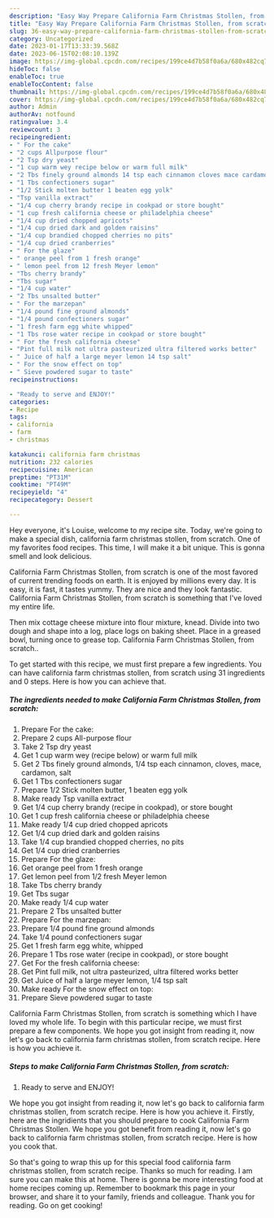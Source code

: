 ```yaml
---
description: "Easy Way Prepare California Farm Christmas Stollen, from scratch the Very Delicious}"
title: "Easy Way Prepare California Farm Christmas Stollen, from scratch the Very Delicious}"
slug: 36-easy-way-prepare-california-farm-christmas-stollen-from-scratch-the-very-delicious
category: Uncategorized
date: 2023-01-17T13:33:39.568Z
date: 2023-06-15T02:08:10.139Z
image: https://img-global.cpcdn.com/recipes/199ce4d7b58f0a6a/680x482cq70/california-farm-christmas-stollen-from-scratch-recipe-main-photo.jpg
hideToc: false
enableToc: true
enableTocContent: false
thumbnail: https://img-global.cpcdn.com/recipes/199ce4d7b58f0a6a/680x482cq70/california-farm-christmas-stollen-from-scratch-recipe-main-photo.jpg
cover: https://img-global.cpcdn.com/recipes/199ce4d7b58f0a6a/680x482cq70/california-farm-christmas-stollen-from-scratch-recipe-main-photo.jpg
author: Admin
authorAv: notfound
ratingvalue: 3.4
reviewcount: 3
recipeingredient:
- " For the cake"
- "2 cups Allpurpose flour"
- "2 Tsp dry yeast"
- "1 cup warm wey recipe below or warm full milk"
- "2 Tbs finely ground almonds 14 tsp each cinnamon cloves mace cardamon salt"
- "1 Tbs confectioners sugar"
- "1/2 Stick molten butter 1 beaten egg yolk"
- "Tsp vanilla extract"
- "1/4 cup cherry brandy recipe in cookpad or store bought"
- "1 cup fresh california cheese or philadelphia cheese"
- "1/4 cup dried chopped apricots"
- "1/4 cup dried dark and golden raisins"
- "1/4 cup brandied chopped cherries no pits"
- "1/4 cup dried cranberries"
- " For the glaze"
- " orange peel from 1 fresh orange"
- " lemon peel from 12 fresh Meyer lemon"
- "Tbs cherry brandy"
- "Tbs sugar"
- "1/4 cup water"
- "2 Tbs unsalted butter"
- " For the marzepan"
- "1/4 pound fine ground almonds"
- "1/4 pound confectioners sugar"
- "1 fresh farm egg white whipped"
- "1 Tbs rose water recipe in cookpad or store bought"
- " For the fresh california cheese"
- "Pint full milk not ultra pasteurized ultra filtered works better"
- " Juice of half a large meyer lemon 14 tsp salt"
- " For the snow effect on top"
- " Sieve powdered sugar to taste"
recipeinstructions:

- "Ready to serve and ENJOY!"
categories:
- Recipe
tags:
- california
- farm
- christmas

katakunci: california farm christmas 
nutrition: 232 calories
recipecuisine: American
preptime: "PT31M"
cooktime: "PT49M"
recipeyield: "4"
recipecategory: Dessert

---
```



Hey everyone, it's Louise, welcome to my recipe site. Today, we're going to make a special dish, california farm christmas stollen, from scratch. One of my favorites food recipes. This time, I will make it a bit unique. This is gonna smell and look delicious.

California Farm Christmas Stollen, from scratch is one of the most favored of current trending foods on earth. It is enjoyed by millions every day. It is easy, it is fast, it tastes yummy. They are nice and they look fantastic. California Farm Christmas Stollen, from scratch is something that I've loved my entire life.

Then mix cottage cheese mixture into flour mixture, knead. Divide into two dough and shape into a log, place logs on baking sheet. Place in a greased bowl, turning once to grease top. California Farm Christmas Stollen, from scratch..


To get started with this recipe, we must first prepare a few ingredients. You can have california farm christmas stollen, from scratch using 31 ingredients and 0 steps. Here is how you can achieve that.

<!--inarticleads1-->

##### The ingredients needed to make California Farm Christmas Stollen, from scratch:

1. Prepare  For the cake:
1. Prepare 2 cups All-purpose flour
1. Take 2 Tsp dry yeast
1. Get 1 cup warm wey (recipe below) or warm full milk
1. Get 2 Tbs finely ground almonds, 1/4 tsp each cinnamon, cloves, mace, cardamon, salt
1. Get 1 Tbs confectioners sugar
1. Prepare 1/2 Stick molten butter, 1 beaten egg yolk
1. Make ready Tsp vanilla extract
1. Get 1/4 cup cherry brandy (recipe in cookpad), or store bought
1. Get 1 cup fresh california cheese or philadelphia cheese
1. Make ready 1/4 cup dried chopped apricots
1. Get 1/4 cup dried dark and golden raisins
1. Take 1/4 cup brandied chopped cherries, no pits
1. Get 1/4 cup dried cranberries
1. Prepare  For the glaze:
1. Get  orange peel from 1 fresh orange
1. Get  lemon peel from 1/2 fresh Meyer lemon
1. Take Tbs cherry brandy
1. Get Tbs sugar
1. Make ready 1/4 cup water
1. Prepare 2 Tbs unsalted butter
1. Prepare  For the marzepan:
1. Prepare 1/4 pound fine ground almonds
1. Take 1/4 pound confectioners sugar
1. Get 1 fresh farm egg white, whipped
1. Prepare 1 Tbs rose water (recipe in cookpad), or store bought
1. Get  For the fresh california cheese:
1. Get Pint full milk, not ultra pasteurized, ultra filtered works better
1. Get  Juice of half a large meyer lemon, 1/4 tsp salt
1. Make ready  For the snow effect on top:
1. Prepare  Sieve powdered sugar to taste


California Farm Christmas Stollen, from scratch is something which I have loved my whole life. To begin with this particular recipe, we must first prepare a few components. We hope you got insight from reading it, now let&#39;s go back to california farm christmas stollen, from scratch recipe. Here is how you achieve it. 

<!--inarticleads2-->

##### Steps to make California Farm Christmas Stollen, from scratch:


1. Ready to serve and ENJOY!

We hope you got insight from reading it, now let&#39;s go back to california farm christmas stollen, from scratch recipe. Here is how you achieve it. Firstly, here are the ingridients that you should prepare to cook California Farm Christmas Stollen. We hope you got benefit from reading it, now let&#39;s go back to california farm christmas stollen, from scratch recipe. Here is how you cook that. 

So that's going to wrap this up for this special food california farm christmas stollen, from scratch recipe. Thanks so much for reading. I am sure you can make this at home. There is gonna be more interesting food at home recipes coming up. Remember to bookmark this page in your browser, and share it to your family, friends and colleague. Thank you for reading. Go on get cooking!
